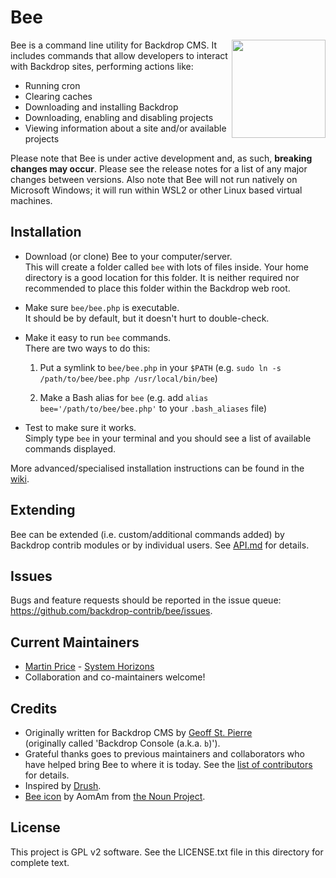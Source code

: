 # Bee

<img src="https://raw.githubusercontent.com/backdrop-contrib/bee/1.x-1.x/images/bee.png" align="right" width="150" height="157">

Bee is a command line utility for Backdrop CMS. It includes commands that allow
developers to interact with Backdrop sites, performing actions like:

- Running cron
- Clearing caches
- Downloading and installing Backdrop
- Downloading, enabling and disabling projects
- Viewing information about a site and/or available projects

Please note that Bee is under active development and, as such, **breaking
changes may occur**. Please see the release notes for a list of any major
changes between versions. Also note that Bee will not run natively on
Microsoft Windows; it will run within WSL2 or other Linux based virtual
machines.

## Installation

- Download (or clone) Bee to your computer/server.  
  This will create a folder called `bee` with lots of files inside. Your home
  directory is a good location for this folder. It is neither required nor
  recommended to place this folder within the Backdrop web root.

- Make sure `bee/bee.php` is executable.  
  It should be by default, but it doesn't hurt to double-check.

- Make it easy to run `bee` commands.  
  There are two ways to do this:

  1. Put a symlink to `bee/bee.php` in your `$PATH` (e.g.
     `sudo ln -s /path/to/bee/bee.php /usr/local/bin/bee`)

  2. Make a Bash alias for `bee` (e.g. add `alias bee='/path/to/bee/bee.php'` to
     your `.bash_aliases` file)

- Test to make sure it works.  
  Simply type `bee` in your terminal and you should see a list of available
  commands displayed.

More advanced/specialised installation instructions can be found in the
[wiki](https://github.com/backdrop-contrib/bee/wiki).

## Extending

Bee can be extended (i.e. custom/additional commands added) by Backdrop contrib
modules or by individual users. See
[API.md](https://github.com/backdrop-contrib/bee/blob/1.x-1.x/API.md) for
details. 

## Issues

Bugs and feature requests should be reported in the issue queue:
https://github.com/backdrop-contrib/bee/issues.

## Current Maintainers

- [Martin Price](https://github.com/yorkshire-pudding) - [System Horizons](https://www.systemhorizons.co.uk)
- Collaboration and co-maintainers welcome!

## Credits

- Originally written for Backdrop CMS by
  [Geoff St. Pierre](https://github.com/serundeputy)  
  (originally called 'Backdrop Console (a.k.a. `b`)').
- Grateful thanks goes to previous maintainers and collaborators who have
helped bring Bee to where it is today. See the 
[list of contributors](https://github.com/backdrop-contrib/bee/graphs/contributors)
for details.
- Inspired by [Drush](https://github.com/drush-ops/drush).
- [Bee icon](https://thenounproject.com/aomam/collection/bee-emoticons-line/?i=2257433)
  by AomAm from [the Noun Project](http://thenounproject.com).

## License

This project is GPL v2 software.
See the LICENSE.txt file in this directory for complete text.
